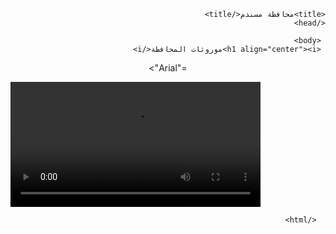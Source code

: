 <!DOCTYPE html>
<html dir="rtl">
   <head>

    <title>محافظة مسندم</title>
    </head>

     <body>
     <h1 align="center"><i>موروثات المحافظة</i>
</h1>

<p align="center">
<font face>="Arial">





</font>
</p>
  <p  align="left"><video src ="Images_Videos/legacies_video.mp4" width="400" controls ></video></p>
</body>

      </html>
